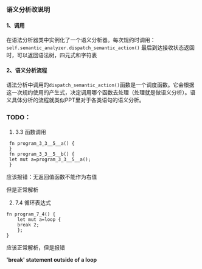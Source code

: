 ### 语义分析改说明

#### 1、调用
在语法分析器类中实例化了一个语义分析器。每次规约时调用：```self.semantic_analyzer.dispatch_semantic_action()```
最后到达接收状态返回时，可以返回语法树，四元式和字符表

#### 2、语义分析流程
语法分析中调用的```dispatch_semantic_action()```函数是一个调度函数。它会根据这一次规约使用的产生式，决定调用哪个函数去处理（处理就是做语义分析）。语义具体分析的流程就类似PPT里对于各类语句的语义分析。

### TODO：
1. 3.3 函数调用

```
 fn program_3_3__5__a() {
 }
 fn program_3_3__5__b() {
 let mut a=program_3_3__5__a();
 }
```

应该报错：无返回值函数不能作为右值

但是正常解析

2. 7.4 循环表达式

```
fn program_7_4() {
    let mut a=loop {
    break 2;
    };
}
```

应该正常解析，但是报错

**'break' statement outside of a loop**